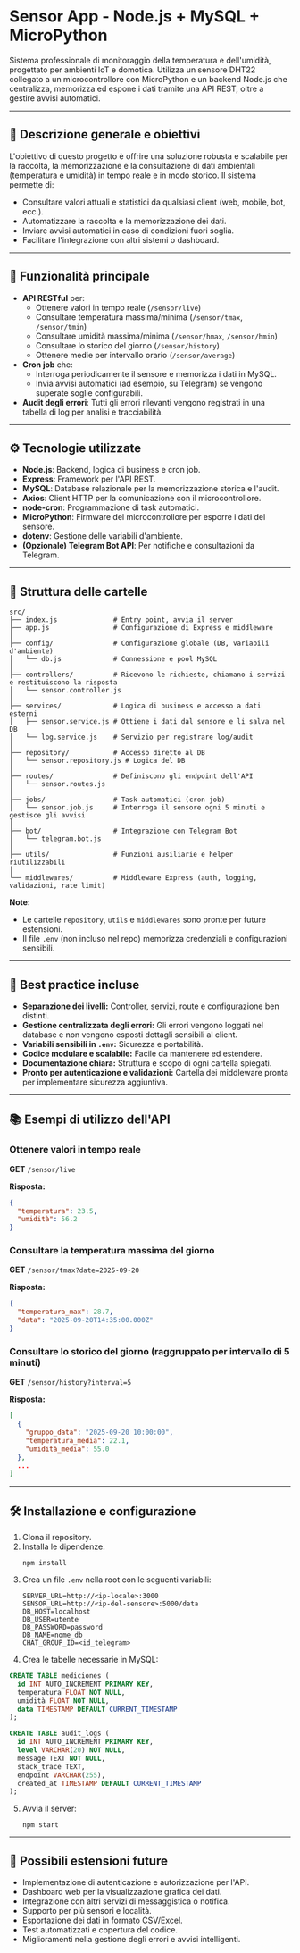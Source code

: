 # Sensor App - Node.js + MySQL + MicroPython

Sistema professionale di monitoraggio della temperatura e dell'umidità, progettato per ambienti IoT e domotica. Utilizza un sensore DHT22 collegato a un microcontrollore con MicroPython e un backend Node.js che centralizza, memorizza ed espone i dati tramite una API REST, oltre a gestire avvisi automatici.

---

## 🚀 Descrizione generale e obiettivi

L'obiettivo di questo progetto è offrire una soluzione robusta e scalabile per la raccolta, la memorizzazione e la consultazione di dati ambientali (temperatura e umidità) in tempo reale e in modo storico. Il sistema permette di:

- Consultare valori attuali e statistici da qualsiasi client (web, mobile, bot, ecc.).
- Automatizzare la raccolta e la memorizzazione dei dati.
- Inviare avvisi automatici in caso di condizioni fuori soglia.
- Facilitare l'integrazione con altri sistemi o dashboard.

---

## 📌 Funzionalità principale

- **API RESTful** per:
  - Ottenere valori in tempo reale (`/sensor/live`)
  - Consultare temperatura massima/minima (`/sensor/tmax`, `/sensor/tmin`)
  - Consultare umidità massima/minima (`/sensor/hmax`, `/sensor/hmin`)
  - Consultare lo storico del giorno (`/sensor/history`)
  - Ottenere medie per intervallo orario (`/sensor/average`)
- **Cron job** che:
  - Interroga periodicamente il sensore e memorizza i dati in MySQL.
  - Invia avvisi automatici (ad esempio, su Telegram) se vengono superate soglie configurabili.
- **Audit degli errori**: Tutti gli errori rilevanti vengono registrati in una tabella di log per analisi e tracciabilità.

---

## ⚙️ Tecnologie utilizzate

- **Node.js**: Backend, logica di business e cron job.
- **Express**: Framework per l'API REST.
- **MySQL**: Database relazionale per la memorizzazione storica e l'audit.
- **Axios**: Client HTTP per la comunicazione con il microcontrollore.
- **node-cron**: Programmazione di task automatici.
- **MicroPython**: Firmware del microcontrollore per esporre i dati del sensore.
- **dotenv**: Gestione delle variabili d'ambiente.
- **(Opzionale) Telegram Bot API**: Per notifiche e consultazioni da Telegram.

---

## 📂 Struttura delle cartelle

```text
src/
├── index.js              # Entry point, avvia il server
├── app.js                # Configurazione di Express e middleware
│
├── config/               # Configurazione globale (DB, variabili d'ambiente)
│   └── db.js             # Connessione e pool MySQL
│
├── controllers/          # Ricevono le richieste, chiamano i servizi e restituiscono la risposta
│   └── sensor.controller.js
│
├── services/             # Logica di business e accesso a dati esterni
│   ├── sensor.service.js # Ottiene i dati dal sensore e li salva nel DB
│   └── log.service.js    # Servizio per registrare log/audit
│
├── repository/           # Accesso diretto al DB
│   └── sensor.repository.js # Logica del DB
│
├── routes/               # Definiscono gli endpoint dell'API
│   └── sensor.routes.js
│
├── jobs/                 # Task automatici (cron job)
│   └── sensor.job.js     # Interroga il sensore ogni 5 minuti e gestisce gli avvisi
│
├── bot/                  # Integrazione con Telegram Bot
│   └── telegram.bot.js
│
├── utils/                # Funzioni ausiliarie e helper riutilizzabili
│
└── middlewares/          # Middleware Express (auth, logging, validazioni, rate limit)
```

**Note:**
- Le cartelle `repository`, `utils` e `middlewares` sono pronte per future estensioni.
- Il file `.env` (non incluso nel repo) memorizza credenziali e configurazioni sensibili.

---

## 📝 Best practice incluse

- **Separazione dei livelli:** Controller, servizi, route e configurazione ben distinti.
- **Gestione centralizzata degli errori:** Gli errori vengono loggati nel database e non vengono esposti dettagli sensibili al client.
- **Variabili sensibili in `.env`:** Sicurezza e portabilità.
- **Codice modulare e scalabile:** Facile da mantenere ed estendere.
- **Documentazione chiara:** Struttura e scopo di ogni cartella spiegati.
- **Pronto per autenticazione e validazioni:** Cartella dei middleware pronta per implementare sicurezza aggiuntiva.

---

## 📚 Esempi di utilizzo dell'API

### Ottenere valori in tempo reale

**GET** `/sensor/live`

**Risposta:**
```json
{
  "temperatura": 23.5,
  "umidità": 56.2
}
```

### Consultare la temperatura massima del giorno

**GET** `/sensor/tmax?date=2025-09-20`

**Risposta:**
```json
{
  "temperatura_max": 28.7,
  "data": "2025-09-20T14:35:00.000Z"
}
```

### Consultare lo storico del giorno (raggruppato per intervallo di 5 minuti)

**GET** `/sensor/history?interval=5`

**Risposta:**
```json
[
  {
    "gruppo_data": "2025-09-20 10:00:00",
    "temperatura_media": 22.1,
    "umidità_media": 55.0
  },
  ...
]
```

---

## 🛠️ Installazione e configurazione

1. Clona il repository.
2. Installa le dipendenze:
   ```
   npm install
   ```
3. Crea un file `.env` nella root con le seguenti variabili:
   ```
   SERVER_URL=http://<ip-locale>:3000
   SENSOR_URL=http://<ip-del-sensore>:5000/data
   DB_HOST=localhost
   DB_USER=utente
   DB_PASSWORD=password
   DB_NAME=nome_db
   CHAT_GROUP_ID=<id_telegram>
   ```
4. Crea le tabelle necessarie in MySQL:

```sql
CREATE TABLE mediciones (
  id INT AUTO_INCREMENT PRIMARY KEY,
  temperatura FLOAT NOT NULL,
  umidità FLOAT NOT NULL,
  data TIMESTAMP DEFAULT CURRENT_TIMESTAMP
);

CREATE TABLE audit_logs (
  id INT AUTO_INCREMENT PRIMARY KEY,
  level VARCHAR(20) NOT NULL,
  message TEXT NOT NULL,
  stack_trace TEXT,
  endpoint VARCHAR(255),
  created_at TIMESTAMP DEFAULT CURRENT_TIMESTAMP
);
```

5. Avvia il server:
   ```
   npm start
   ```

---

## 🔮 Possibili estensioni future

- Implementazione di autenticazione e autorizzazione per l'API.
- Dashboard web per la visualizzazione grafica dei dati.
- Integrazione con altri servizi di messaggistica o notifica.
- Supporto per più sensori e località.
- Esportazione dei dati in formato CSV/Excel.
- Test automatizzati e copertura del codice.
- Miglioramenti nella gestione degli errori e avvisi intelligenti.